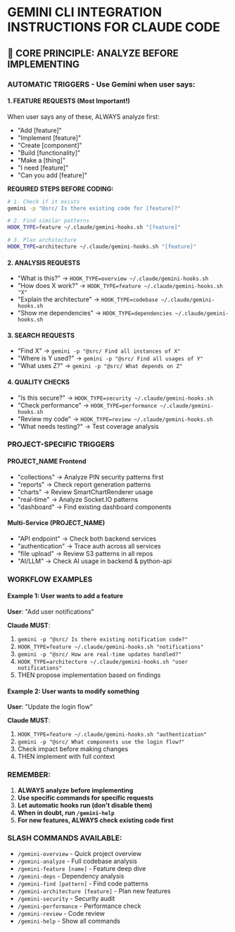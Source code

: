 # GEMINI CLI INTEGRATION INSTRUCTIONS FOR CLAUDE CODE

## 🎯 CORE PRINCIPLE: ANALYZE BEFORE IMPLEMENTING

### AUTOMATIC TRIGGERS - Use Gemini when user says:

#### 1. FEATURE REQUESTS (Most Important!)
When user says any of these, ALWAYS analyze first:
- "Add [feature]"
- "Implement [feature]"
- "Create [component]"
- "Build [functionality]"
- "Make a [thing]"
- "I need [feature]"
- "Can you add [feature]"

**REQUIRED STEPS BEFORE CODING:**
```bash
# 1. Check if it exists
gemini -p "@src/ Is there existing code for [feature]?"

# 2. Find similar patterns
HOOK_TYPE=feature ~/.claude/gemini-hooks.sh "[feature]"

# 3. Plan architecture
HOOK_TYPE=architecture ~/.claude/gemini-hooks.sh "[feature]"
```

#### 2. ANALYSIS REQUESTS
- "What is this?" → `HOOK_TYPE=overview ~/.claude/gemini-hooks.sh`
- "How does X work?" → `HOOK_TYPE=feature ~/.claude/gemini-hooks.sh "X"`
- "Explain the architecture" → `HOOK_TYPE=codebase ~/.claude/gemini-hooks.sh`
- "Show me dependencies" → `HOOK_TYPE=dependencies ~/.claude/gemini-hooks.sh`

#### 3. SEARCH REQUESTS
- "Find X" → `gemini -p "@src/ Find all instances of X"`
- "Where is Y used?" → `gemini -p "@src/ Find all usages of Y"`
- "What uses Z?" → `gemini -p "@src/ What depends on Z"`

#### 4. QUALITY CHECKS
- "Is this secure?" → `HOOK_TYPE=security ~/.claude/gemini-hooks.sh`
- "Check performance" → `HOOK_TYPE=performance ~/.claude/gemini-hooks.sh`
- "Review my code" → `HOOK_TYPE=review ~/.claude/gemini-hooks.sh`
- "What needs testing?" → Test coverage analysis

### PROJECT-SPECIFIC TRIGGERS

#### PROJECT_NAME Frontend
- "collections" → Analyze PIN security patterns first
- "reports" → Check report generation patterns
- "charts" → Review SmartChartRenderer usage
- "real-time" → Analyze Socket.IO patterns
- "dashboard" → Find existing dashboard components

#### Multi-Service (PROJECT_NAME)
- "API endpoint" → Check both backend services
- "authentication" → Trace auth across all services
- "file upload" → Review S3 patterns in all repos
- "AI/LLM" → Check AI usage in backend & python-api

### WORKFLOW EXAMPLES

#### Example 1: User wants to add a feature
**User**: "Add user notifications"

**Claude MUST**:
1. `gemini -p "@src/ Is there existing notification code?"`
2. `HOOK_TYPE=feature ~/.claude/gemini-hooks.sh "notifications"`
3. `gemini -p "@src/ How are real-time updates handled?"`
4. `HOOK_TYPE=architecture ~/.claude/gemini-hooks.sh "user notifications"`
5. THEN propose implementation based on findings

#### Example 2: User wants to modify something
**User**: "Update the login flow"

**Claude MUST**:
1. `HOOK_TYPE=feature ~/.claude/gemini-hooks.sh "authentication"`
2. `gemini -p "@src/ What components use the login flow?"`
3. Check impact before making changes
4. THEN implement with full context

### REMEMBER:
1. **ALWAYS analyze before implementing**
2. **Use specific commands for specific requests**
3. **Let automatic hooks run (don't disable them)**
4. **When in doubt, run `/gemini-help`**
5. **For new features, ALWAYS check existing code first**

### SLASH COMMANDS AVAILABLE:
- `/gemini-overview` - Quick project overview
- `/gemini-analyze` - Full codebase analysis
- `/gemini-feature [name]` - Feature deep dive
- `/gemini-deps` - Dependency analysis
- `/gemini-find [pattern]` - Find code patterns
- `/gemini-architecture [feature]` - Plan new features
- `/gemini-security` - Security audit
- `/gemini-performance` - Performance check
- `/gemini-review` - Code review
- `/gemini-help` - Show all commands